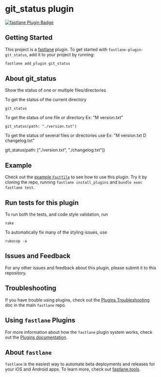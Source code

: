 # git_status plugin

[![fastlane Plugin Badge](https://rawcdn.githack.com/fastlane/fastlane/master/fastlane/assets/plugin-badge.svg)](https://rubygems.org/gems/fastlane-plugin-git_status)

## Getting Started

This project is a [fastlane](https://github.com/fastlane/fastlane) plugin. To get started with `fastlane-plugin-git_status`, add it to your project by running:

```bash
fastlane add_plugin git_status
```

## About git_status

Show the status of one or multiple files/directories

To get the status of the current directory

`git_status`

To get the status of one file or directory Ex: "M version.txt"

`git_status(path: "./version.txt")`

To get the status of several files or directories use Ex: "M version.txt D changelog.txt"

git_status(path: ["./version.txt", "./changelog.txt"])


## Example

Check out the [example `Fastfile`](fastlane/Fastfile) to see how to use this plugin. Try it by cloning the repo, running `fastlane install_plugins` and `bundle exec fastlane test`.

## Run tests for this plugin

To run both the tests, and code style validation, run

```
rake
```

To automatically fix many of the styling issues, use
```
rubocop -a
```

## Issues and Feedback

For any other issues and feedback about this plugin, please submit it to this repository.

## Troubleshooting

If you have trouble using plugins, check out the [Plugins Troubleshooting](https://github.com/fastlane/fastlane/blob/master/fastlane/docs/PluginsTroubleshooting.md) doc in the main `fastlane` repo.

## Using `fastlane` Plugins

For more information about how the `fastlane` plugin system works, check out the [Plugins documentation](https://github.com/fastlane/fastlane/blob/master/fastlane/docs/Plugins.md).

## About `fastlane`

`fastlane` is the easiest way to automate beta deployments and releases for your iOS and Android apps. To learn more, check out [fastlane.tools](https://fastlane.tools).
